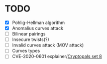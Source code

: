 # TODO

- [x] Pohlig-Hellman algorithm
- [x] Anomalius curves attack
- [ ] Bilinear pairings
- [ ] Insecure twists(?)
- [ ] Invalid curves attack (MOV attack)
- [ ] Curves types
- [ ] CVE-2020-0601 explainer/[Cryptopals set 8](https://toadstyle.org/cryptopals/61.txt)